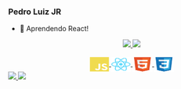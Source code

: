 ### Pedro Luiz JR

- 🌱 Aprendendo React!

<div align="center">
<a href="https://github.com/pedroluisjrr">
<img height="180em" src="https://github-readme-stats.vercel.app/api?username=pedroluisjrr&show_icons=true&theme=dracula&include_all_commits">
<img height="180em" src="https://github-readme-stats.vercel.app/api/top-langs/?username=pedroluisjrr&layout=compact&langs_count=7&theme=onedark">
</div>
<div style="display: inline_block" align="center"><br>
<img align="center" alt="Js" height="30" width="40" src="https://raw.githubusercontent.com/devicons/devicon/master/icons/javascript/javascript-plain.svg">
  <img align="center" alt="React" height="30" width="40" src="https://raw.githubusercontent.com/devicons/devicon/master/icons/react/react-original.svg">
  <img align="center" alt="HTML" height="30" width="40" src="https://raw.githubusercontent.com/devicons/devicon/master/icons/html5/html5-original.svg">
  <img align="center" alt="CSS" height="30" width="40" src="https://raw.githubusercontent.com/devicons/devicon/master/icons/css3/css3-original.svg">
</div>
<div style="padding: 0 150px 0 0">
<a href = "mailto:pedro-luisjunior@hotmail.com">
  <img src="https://img.shields.io/badge/-Gmail-%23333?style=for-the-badge&logo=gmail&logoCo">
<a href="https://www.linkedin.com/in/pedro-luiz-934b44234" target="_blank">
  <img src="https://img.shields.io/badge/-LinkedIn-%230077B5?style=for-the-badge&logo=">
</div>
